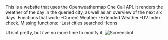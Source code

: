 This is a website that uses the Openweathermap One Call API.
It renders the weather of the day in the queried city, as well as an overview of the next six days.
Functions that work:
-Current Weather
-Extended Weather
-UV Index check.
Missing functions:
-Last cities searched
-Icons

UI isnt pretty, but i've no more time to modify it.
![Screenshot](screenshot.jpg?raw=true ":/")